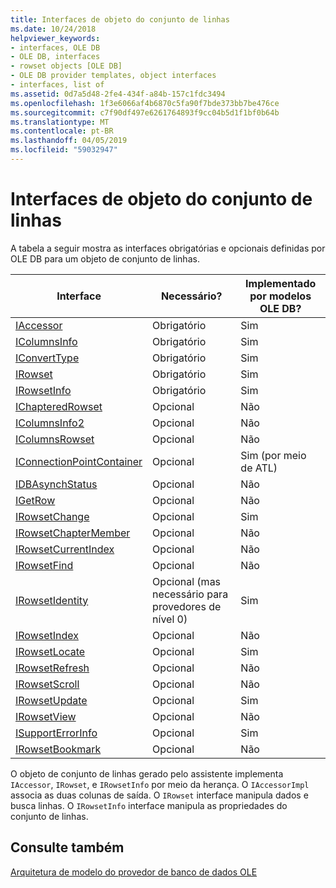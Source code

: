 ```yaml
---
title: Interfaces de objeto do conjunto de linhas
ms.date: 10/24/2018
helpviewer_keywords:
- interfaces, OLE DB
- OLE DB, interfaces
- rowset objects [OLE DB]
- OLE DB provider templates, object interfaces
- interfaces, list of
ms.assetid: 0d7a5d48-2fe4-434f-a84b-157c1fdc3494
ms.openlocfilehash: 1f3e6066af4b6870c5fa90f7bde373bb7be476ce
ms.sourcegitcommit: c7f90df497e6261764893f9cc04b5d1f1bf0b64b
ms.translationtype: MT
ms.contentlocale: pt-BR
ms.lasthandoff: 04/05/2019
ms.locfileid: "59032947"
---
```

# <a name="rowset-object-interfaces"></a>Interfaces de objeto do conjunto de linhas

A tabela a seguir mostra as interfaces obrigatórias e opcionais definidas por OLE DB para um objeto de conjunto de linhas.

|Interface|Necessário?|Implementado por modelos OLE DB?|
|---------------|---------------|--------------------------------------|
|[IAccessor](/previous-versions/windows/desktop/ms719672(v=vs.85))|Obrigatório|Sim|
|[IColumnsInfo](/previous-versions/windows/desktop/ms724541(v=vs.85))|Obrigatório|Sim|
|[IConvertType](/previous-versions/windows/desktop/ms715926(v=vs.85))|Obrigatório|Sim|
|[IRowset](/previous-versions/windows/desktop/ms720986(v=vs.85))|Obrigatório|Sim|
|[IRowsetInfo](/previous-versions/windows/desktop/ms724541(v=vs.85))|Obrigatório|Sim|
|[IChapteredRowset](/previous-versions/windows/desktop/ms718180(v=vs.85))|Opcional|Não|
|[IColumnsInfo2](/previous-versions/windows/desktop/ms712953(v=vs.85))|Opcional|Não|
|[IColumnsRowset](/previous-versions/windows/desktop/ms722657(v=vs.85))|Opcional|Não|
|[IConnectionPointContainer](/windows/desktop/api/ocidl/nn-ocidl-iconnectionpointcontainer)|Opcional|Sim (por meio de ATL)|
|[IDBAsynchStatus](/previous-versions/windows/desktop/ms709832(v=vs.85))|Opcional|Não|
|[IGetRow](/previous-versions/windows/desktop/ms718047(v=vs.85))|Opcional|Não|
|[IRowsetChange](/previous-versions/windows/desktop/ms715790(v=vs.85))|Opcional|Sim|
|[IRowsetChapterMember](/previous-versions/windows/desktop/ms725430(v=vs.85))|Opcional|Não|
|[IRowsetCurrentIndex](/previous-versions/windows/desktop/ms709700(v=vs.85))|Opcional|Não|
|[IRowsetFind](/previous-versions/windows/desktop/ms724221(v=vs.85))|Opcional|Não|
|[IRowsetIdentity](/previous-versions/windows/desktop/ms715913(v=vs.85))|Opcional (mas necessário para provedores de nível 0)|Sim|
|[IRowsetIndex](/previous-versions/windows/desktop/ms719604(v=vs.85))|Opcional|Não|
|[IRowsetLocate](/previous-versions/windows/desktop/ms721190(v=vs.85))|Opcional|Sim|
|[IRowsetRefresh](/previous-versions/windows/desktop/ms714892(v=vs.85))|Opcional|Não|
|[IRowsetScroll](/previous-versions/windows/desktop/ms712984(v=vs.85))|Opcional|Não|
|[IRowsetUpdate](/previous-versions/windows/desktop/ms714401(v=vs.85))|Opcional|Sim|
|[IRowsetView](/previous-versions/windows/desktop/ms709755(v=vs.85))|Opcional|Não|
|[ISupportErrorInfo](/previous-versions/windows/desktop/ms715816(v=vs.85))|Opcional|Sim|
|[IRowsetBookmark](/previous-versions/windows/desktop/ms714246(v=vs.85))|Opcional|Não|

O objeto de conjunto de linhas gerado pelo assistente implementa `IAccessor`, `IRowset`, e `IRowsetInfo` por meio da herança. O `IAccessorImpl` associa as duas colunas de saída. O `IRowset` interface manipula dados e busca linhas. O `IRowsetInfo` interface manipula as propriedades do conjunto de linhas.

## <a name="see-also"></a>Consulte também

[Arquitetura de modelo do provedor de banco de dados OLE](../../data/oledb/ole-db-provider-template-architecture.md)<br/>
